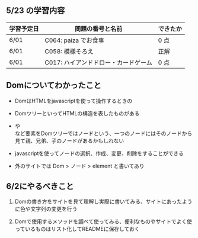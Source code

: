## 5/23 の学習内容

| 学習予定日 | 問題の番号と名前                     | できたか |
| ---------- | ------------------------------------ | -------- |
| 6/01       | C064: paiza でお食事                 | 0 点     |
| 6/01       | C058: 模様そろえ                     | 正解     |
| 6/01       | C017: ハイアンドドロー・カードゲーム | 0 点     |

## Domについてわかったこと

- DomはHTMLをjavascriptを使って操作するときの

- DomツリーといってHTMLの構造を表したものがある

- <body>や<div>など要素をDomツリーではノードという、一つのノードにはそのノードから見て親、兄弟、子のノードがあるかもしれない

-  javascriptを使ってノードの選択、作成、変更、削除をすることができる

- 外のサイトでは Dom > ノード > element と書いてあり 

## 6/2にやるべきこと

1. Domの書き方をサイトを見て理解し実際に書いてみる、サイトにあったように色や文字列の変更を行う

3. Domで使用するメソッドを調べて使ってみる、便利なものやサイトでよく使っているものはリスト化してREADMEに保存しておく